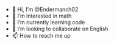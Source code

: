 - 👋 Hi, I’m @Endermanch02
- 👀 I’m interested in math
- 🌱 I’m currently learning code
- 💞️ I’m looking to collaborate on English
- 📫 How to reach me up

<!---
Endermanch02/Endermanch02 is a ✨ special ✨ repository because its `README.md` (this file) appears on your GitHub profile.
You can click the Preview link to take a look at your changes.
--->
